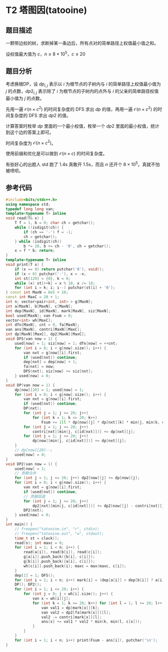 # T2 塔图因(tatooine)

## 题目描述

一颗带边权的树，求断掉某一条边后，所有点对的简单路径上权值最小值之和。

设权值最大值为 $c$，$n\leq 8\times 10^5，c\leq 20$
 
## 题目分析

考虑换根DP，设 $dp_{i, j}$ 表示以 $i$ 为根节点的子树内与 $i$ 的简单路径上权值最小值为 $j$ 的点数，$dp2_{i, j}$ 表示除了 $i$ 为根节点的子树内的点外与 $i$ 的父亲的简单路径权值最小值为 $j$ 的点数。

先用一遍 $\mathcal{O}(n\times c^2)$ 的时间复杂度的 DFS 求出 $dp$ 的值，再用一遍 $\mathcal{O}(n\times c^2)$ 的时间复杂度的 DFS 求出 $dp2$ 的值。

计算答案时枚举 $dp$ 里面的一个最小权值，枚举一个 $dp2$ 里面的最小权值，统计到这个边的答案上即可。

时间复杂度为 $\mathcal{O}(n\times c^2)$。

使用前缀和优化是可以做到 $\mathcal{O}(n\times c)$ 的时间复杂度。

有些好心的出题人 std 跑了 1.4s 真敢开 1.5s，而且 $n$ 还开个 $8\times 10^5$。真就不怕被喷呗。

## 参考代码

```cpp
#include<bits/stdc++.h>
using namespace std;
typedef long long van;
template<typename T> inline
void read(T& x) {
    T f = 1, b = 0; char ch = getchar();
    while (!isdigit(ch)) {
        if (ch == '-') f = -1;
        ch = getchar();
    } while (isdigit(ch))
        b *= 10, b += ch - '0', ch = getchar();
    x = f * b; return;
}
template<typename T> inline
void print(T x) {
    if (x == 0) return putchar('0'), void();
    if (x < 0) putchar('-'), x = -x;
    int st[129] = {0}, k = 0;
    while (x) st[++k] = x % 10, x /= 10;
    for (int i = k; i; i--) putchar(st[i] + '0');
} const int MaxN = 8e5 + 10;
const int MaxC = 20 + 1;
int n; vector<pair<int, int> > g[MaxN];
int a[MaxN], b[MaxN], c[MaxN];
int dep[MaxN], id[MaxN], mark[MaxN], siz[MaxN];
bool used[MaxN]; van Fsum = 0;
vector<int> wh[MaxC];
int dfn[MaxN], cnt = 0, fa[MaxN];
van ans[MaxN], contri[MaxN][MaxC];
int dp[MaxN][MaxC], dp2[MaxN][MaxC];
void DFS(van now = 1) {
    used[now] = 1; siz[now] = 1; dfn[now] = ++cnt;
    for (int i = 0; i < g[now].size(); i++) {
        van nxt = g[now][i].first;
        if (used[nxt]) continue;
        dep[nxt] = dep[now] + 1;
        fa[nxt] = now;
        DFS(nxt); siz[now] += siz[nxt];
    } used[now] = 0;
}
void DP(van now = 1) {
    dp[now][20] = 1; used[now] = 1;
    for (int i = 0; i < g[now].size(); i++) {
        van nxt = g[now][i].first;
        if (used[nxt]) continue;
        DP(nxt);
        for (int j = 1; j <= 20; j++)
            for (int k = 1; k <= 20; k++)
                Fsum += 1ll * dp[now][j] * dp[nxt][k] * min(j, min(k, c[id[nxt]]));
        for (int j = 1; j <= 20; j++)
            contri[nxt][min(j, c[id[nxt]])] += dp[nxt][j];
        for (int j = 1; j <= 20; j++)
            dp[now][min(j, c[id[nxt]])] += dp[nxt][j];
    } 
    // dp[now][20]--;
    used[now] = 0;
}
void DP2(van now = 1) {
    used[now] = 1;
    // 贡献合并
    for (int j = 1; j <= 20; j++) dp2[now][j] += dp[now][j];
    for (int i = 0; i < g[now].size(); i++) {
        van nxt = g[now][i].first;
        if (used[nxt]) continue;
        // 贡献回退
        for (int j = 1; j <= 20; j++)
            dp2[nxt][min(j, c[id[nxt]])] += dp2[now][j] - contri[nxt][j];
        DP2(nxt);
    } used[now] = 0;
}
int main() {
    // freopen("tatooine.in", "r", stdin);
    // freopen("tatooine.out", "w", stdout);
    time_t st = clock();
    read(n); int maxc = 0;
    for (int i = 1; i < n; i++) {
        read(a[i]), read(b[i]), read(c[i]);
        g[a[i]].push_back({b[i], c[i]});
        g[b[i]].push_back({a[i], c[i]});
        wh[c[i]].push_back(i); maxc = max(maxc, c[i]);
    }
    dep[1] = 1; DFS();
    for (int i = 1; i < n; i++) mark[i] = (dep[a[i]] > dep[b[i]] ? a[i] : b[i]), id[mark[i]] = i;
    DP(); DP2();
    for (int i = 1; i <= 20; i++) {
        for (int j = 0; j < wh[i].size(); j++) {
            van x = wh[i][j];
            for (int k = 1; k <= 20; k++) for (int l = 1; l <= 20; l++) {
                van val1 = dp[mark[x]][k];
                van val2 = dp2[fa[mark[x]]][l];
                val2 -= contri[mark[x]][l];
                ans[x] += val1 * val2 * min(k, min(l, c[x]));
            }
        }
    }
    for (int i = 1; i < n; i++) print(Fsum - ans[i]), putchar('\n');
}
```